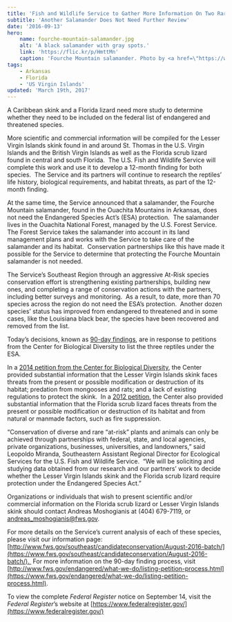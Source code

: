 ```yaml
---
title: 'Fish and Wildlife Service to Gather More Information On Two Rare Reptiles in the Southeast'
subtitle: 'Another Salamander Does Not Need Further Review'
date: '2016-09-13'
hero:
    name: fourche-mountain-salamander.jpg
    alt: 'A black salamander with gray spots.'
    link: 'https://flic.kr/p/HmttMn'
    caption: 'Fourche Mountain salamander. Photo by <a href=\"https://www.flickr.com/photos/johnclare/\" target=\"_blank\">John Clare</a>, <a href=\"https://creativecommons.org/licenses/by-nc-nd/2.0/\" target=\"_blank\">CC BY-NC-ND 2.0</a>.'
tags:
    - Arkansas
    - Florida
    - 'US Virgin Islands'
updated: 'March 19th, 2017'
---
```


A Caribbean skink and a Florida lizard need more study to determine whether they need to be included on the federal list of endangered and threatened species. 

More scientific and commercial information will be compiled for the Lesser Virgin Islands skink found in and around St. Thomas in the U.S. Virgin Islands and the British Virgin Islands as well as the Florida scrub lizard found in central and south Florida.  The U.S. Fish and Wildlife Service will complete this work and use it to develop a 12-month finding for both species.  The Service and its partners will continue to research the reptiles’ life history, biological requirements, and habitat threats, as part of the 12-month finding.

At the same time, the Service announced that a salamander, the Fourche Mountain salamander, found in the Ouachita Mountains in Arkansas, does not need the Endangered Species Act’s (ESA) protection.  The salamander lives in the Ouachita National Forest, managed by the U.S. Forest Service.  The Forest Service takes the salamander into account in its land management plans and works with the Service to take care of the salamander and its habitat.  Conservation partnerships like this have made it possible for the Service to determine that protecting the Fourche Mountain salamander is not needed.

The Service’s Southeast Region through an aggressive At-Risk species conservation effort is strengthening existing partnerships, building new ones, and completing a range of conservation actions with the partners, including better surveys and monitoring.  As a result, to date, more than 70 species across the region do not need the ESA’s protection.  Another dozen species’ status has improved from endangered to threatened and in some cases, like the Louisiana black bear, the species have been recovered and removed from the list.

Today’s decisions, known as [90-day findings](/endangered-species-act/90-day-finding/), are in response to petitions from the Center for Biological Diversity to list the three reptiles under the ESA.

In a [2014 petition from the Center for Biological Diversity](https://www.fws.gov/southeast/candidateconservation/pdf/CaribbeanSkinksPetition.pdf), the Center provided substantial information that the Lesser Virgin Islands skink faces threats from the present or possible modification or destruction of its habitat; predation from mongooses and rats; and a lack of existing regulations to protect the skink.  In a [2012 petition](http://ecos.fws.gov/docs/petitions/92210/662.pdf), the Center also provided substantial information that the Florida scrub lizard faces threats from the present or possible modification or destruction of its habitat and from natural or manmade factors, such as fire suppression.

“Conservation of diverse and rare “at-risk” plants and animals can only be achieved through partnerships with federal, state, and local agencies, private organizations, businesses, universities, and landowners,” said Leopoldo Miranda, Southeastern Assistant Regional Director for Ecological Services for the U.S. Fish and Wildlife Service.  “We will be soliciting and studying data obtained from our research and our partners’ work to decide whether the Lesser Virgin Islands skink and the Florida scrub lizard require protection under the Endangered Species Act.”       

Organizations or individuals that wish to present scientific and/or commercial information on the Florida scrub lizard or Lesser Virgin Islands skink should contact Andreas Moshogianis at (404) 679-7119, or [andreas_moshogianis@fws.gov](mailto:andreas_moshogianis@fws.gov).

For more details on the Service’s current analysis of each of these species, please visit our information page: [http://www.fws.gov/southeast/candidateconservation/August-2016-batch/](https://www.fws.gov/southeast/candidateconservation/August-2016-batch/).  For more information on the 90-day finding process, visit [http://www.fws.gov/endangered/what-we-do/listing-petition-process.html](https://www.fws.gov/endangered/what-we-do/listing-petition-process.html).

To view the complete _Federal Register_ notice on September 14, visit the _Federal Register_’s website at [https://www.federalregister.gov/](https://www.federalregister.gov/)
